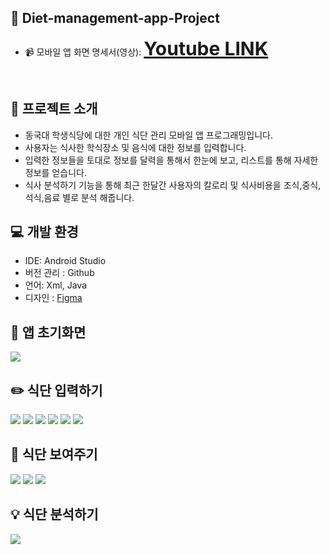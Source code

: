 ## 📱 Diet-management-app-Project 
- 📹 모바일 앱 화면 명세서(영상): <strong style="font-size: 30px;">[Youtube LINK](https://youtu.be/jXrlabyKyJo)</strong>
<br>

## 📢 프로젝트 소개

- 동국대 학생식당에 대한 개인 식단 관리 모바일 앱 프로그래밍입니다.
- 사용자는 식사한 학식장소 및 음식에 대한 정보를 입력합니다.
- 입력한 정보들을 토대로 정보를 달력을 통해서 한눈에 보고, 리스트를 통해 자세한 정보를 얻습니다.
- 식사 분석하기 기능을 통해 최근 한달간 사용자의 칼로리 및 식사비용을 조식,중식,석식,음료 별로 분석 해줍니다.
  
## 💻 개발 환경
- IDE: Android Studio
- 버전 관리 : Github
- 언어: Xml, Java
- 디자인 : [Figma](https://www.figma.com/file/YdFEfrXlDCdXq8CbCL3lyd/Untitled?type=design&node-id=0-1&mode=design&t=lAR2CyrmJtbIJwu1-0)

## 🏫 앱 초기화면
<div>
  <img src="https://github.com/Chochanguk/Diet-management-app-Project/assets/119058637/f0289f9c-b21b-450a-8aa5-dcb228f6f53e"/>
</div>
  
## ✏️ 식단 입력하기
<div>
  <img src="https://github.com/Chochanguk/Diet-management-app-Project/assets/119058637/69e80057-d57d-4c87-96f5-3627646dbdfd"/>
  <img src="https://github.com/Chochanguk/Diet-management-app-Project/assets/119058637/7928523b-9abf-4dfc-85b2-81f07ba1c832"/>
  <img src="https://github.com/Chochanguk/Diet-management-app-Project/assets/119058637/1d80b5bb-6952-4ead-bfe6-d6f07951d9c7"/>
  <img src="https://github.com/Chochanguk/Diet-management-app-Project/assets/119058637/1db71afe-c62f-49f2-8c2b-14303c7b3a54"/>
  <img src="https://github.com/Chochanguk/Diet-management-app-Project/assets/119058637/1e5224a5-65f2-4e01-a5ab-4fa3a25d5357"/>
  <img src="https://github.com/Chochanguk/Diet-management-app-Project/assets/119058637/023af6eb-b905-4bb9-84cb-8adce626e723"/>

</div>

## 📆 식단 보여주기
<div>
 <img src="https://github.com/Chochanguk/Diet-management-app-Project/assets/119058637/ad0177a6-141b-4828-84ff-585001cfad14"/>
 <img src="https://github.com/Chochanguk/Diet-management-app-Project/assets/119058637/082b2a2f-5e11-4d54-93ad-580bdccf97f4"/>
 <img src="https://github.com/Chochanguk/Diet-management-app-Project/assets/119058637/fb4ad6a5-08f7-4be5-bd06-0f66ded03cbd"/>
</div>

## 💡 식단 분석하기
<div>
 <img src="https://github.com/Chochanguk/Diet-management-app-Project/assets/119058637/0274c780-b7e1-4406-8138-5529017351db"/>
</div>
